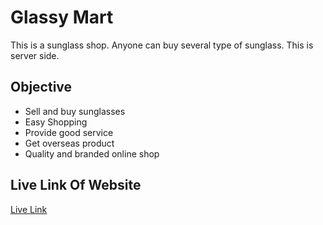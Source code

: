 # Glassy Mart

This is a sunglass shop. Anyone can buy several type of sunglass. This is server side.

## Objective

- Sell and buy sunglasses
- Easy Shopping
- Provide good service
- Get overseas product
- Quality and branded online shop

## Live Link Of Website
[Live Link](https://glassy-mart-project.web.app/)
